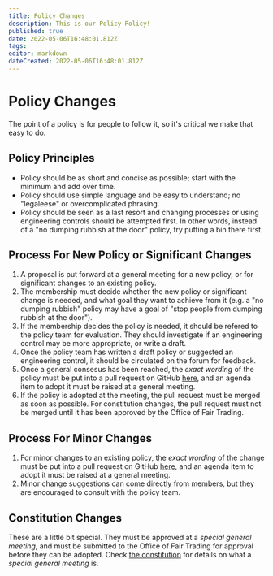 ```yaml
---
title: Policy Changes
description: This is our Policy Policy!
published: true
date: 2022-05-06T16:48:01.812Z
tags: 
editor: markdown
dateCreated: 2022-05-06T16:48:01.812Z
---
```


# Policy Changes
The point of a policy is for people to follow it, so it's critical we make that easy to do.

## Policy Principles
* Policy should be as short and concise as possible; start with the minimum and add over time.
* Policy should use simple language and be easy to understand; no "legaleese" or overcomplicated phrasing.
* Policy should be seen as a last resort and changing processes or using engineering controls should be attempted first. In other words, instead of a "no dumping rubbish at the door" policy, try putting a bin there first.

## Process For New Policy or Significant Changes
1. A proposal is put forward at a general meeting for a new policy, or for significant changes to an existing policy.
2. The membership must decide whether the new policy or significant change is needed, and what goal they want to achieve from it (e.g. a "no dumping rubbish" policy may have a goal of "stop people from dumping rubbish at the door").
3. If the membership decides the policy is needed, it should be refered to the policy team for evaluation. They should investigate if an engineering control may be more appropriate, or write a draft.
4. Once the policy team has written a draft policy or suggested an engineering control, it should be circulated on the forum for feedback.
5. Once a general consesus has been reached, the *exact wording* of the policy must be put into a pull request on GitHub [here](https://github.com/brisbanemakerspace/bms-wiki/tree/main/policies), and an agenda item to adopt it must be raised at a general meeting.
6. If the policy is adopted at the meeting, the pull request must be merged as soon as possible. For constitution changes, the pull request must not be merged until it has been approved by the Office of Fair Trading.

## Process For Minor Changes
1. For minor changes to an existing policy, the *exact wording* of the change must be put into a pull request on GitHub [here](https://github.com/brisbanemakerspace/bms-wiki/tree/main/policies), and an agenda item to adopt it must be raised at a general meeting.
2. Minor change suggestions can come directly from members, but they are encouraged to consult with the policy team.

## Constitution Changes
These are a little bit special. They must be approved at a *special general meeting*, and must be submitted to the Office of Fair Trading for approval before they can be adopted. Check [the constitution](/policies/constitution) for details on what a *special general meeting* is.